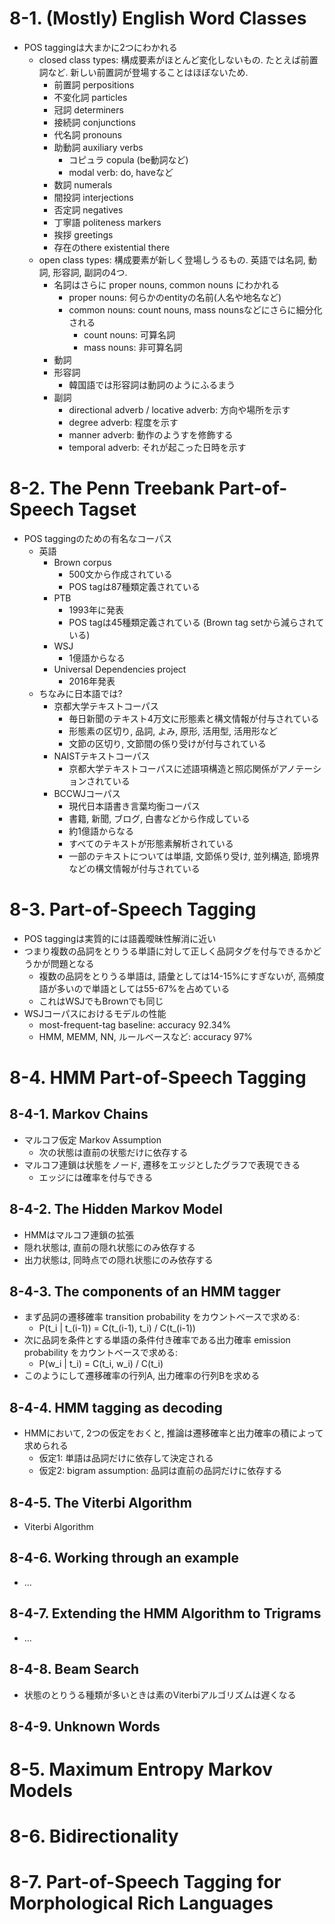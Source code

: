 # 8-1. (Mostly) English Word Classes
- POS taggingは大まかに2つにわかれる
  - closed class types: 構成要素がほとんど変化しないもの. たとえば前置詞など. 新しい前置詞が登場することはほぼないため.
    - 前置詞 perpositions
    - 不変化詞 particles
    - 冠詞 determiners
    - 接続詞 conjunctions
    - 代名詞 pronouns
    - 助動詞 auxiliary verbs
      - コピュラ copula (be動詞など)
      - modal verb: do, haveなど
    - 数詞 numerals
    - 間投詞 interjections
    - 否定詞 negatives
    - 丁寧語 politeness markers
    - 挨拶 greetings
    - 存在のthere existential there
  - open class types: 構成要素が新しく登場しうるもの. 英語では名詞, 動詞, 形容詞, 副詞の4つ.
    - 名詞はさらに proper nouns, common nouns にわかれる
      - proper nouns: 何らかのentityの名前(人名や地名など)
      - common nouns: count nouns, mass nounsなどにさらに細分化される
        - count nouns: 可算名詞
        - mass nouns: 非可算名詞
    - 動詞
    - 形容詞
      - 韓国語では形容詞は動詞のようにふるまう
    - 副詞
      - directional adverb / locative adverb: 方向や場所を示す
      - degree adverb: 程度を示す
      - manner adverb: 動作のようすを修飾する
      - temporal adverb: それが起こった日時を示す

# 8-2. The Penn Treebank Part-of-Speech Tagset
- POS taggingのための有名なコーパス
  - 英語
    - Brown corpus
      - 500文から作成されている
      - POS tagは87種類定義されている
    - PTB
      - 1993年に発表
      - POS tagは45種類定義されている (Brown tag setから減らされている)
    - WSJ
      - 1億語からなる
    - Universal Dependencies project
      - 2016年発表
  - ちなみに日本語では?
    - 京都大学テキストコーパス
      - 毎日新聞のテキスト4万文に形態素と構文情報が付与されている
      - 形態素の区切り, 品詞, よみ, 原形, 活用型, 活用形など
      - 文節の区切り, 文節間の係り受けが付与されている
    - NAISTテキストコーパス
      - 京都大学テキストコーパスに述語項構造と照応関係がアノテーションされている
    - BCCWJコーパス
      - 現代日本語書き言葉均衡コーパス
      - 書籍, 新聞, ブログ, 白書などから作成している
      - 約1億語からなる
      - すべてのテキストが形態素解析されている
      - 一部のテキストについては単語, 文節係り受け, 並列構造, 節境界などの構文情報が付与されている

# 8-3. Part-of-Speech Tagging
- POS taggingは実質的には語義曖昧性解消に近い
- つまり複数の品詞をとりうる単語に対して正しく品詞タグを付与できるかどうかが問題となる
  - 複数の品詞をとりうる単語は, 語彙としては14-15%にすぎないが, 高頻度語が多いので単語としては55-67%を占めている
  - これはWSJでもBrownでも同じ
- WSJコーパスにおけるモデルの性能
  - most-frequent-tag baseline: accuracy 92.34%
  - HMM, MEMM, NN, ルールベースなど: accuracy 97%

# 8-4. HMM Part-of-Speech Tagging
## 8-4-1. Markov Chains
- マルコフ仮定 Markov Assumption
  - 次の状態は直前の状態だけに依存する
- マルコフ連鎖は状態をノード, 遷移をエッジとしたグラフで表現できる
  - エッジには確率を付与できる

## 8-4-2. The Hidden Markov Model
- HMMはマルコフ連鎖の拡張
- 隠れ状態は, 直前の隠れ状態にのみ依存する
- 出力状態は, 同時点での隠れ状態にのみ依存する

## 8-4-3. The components of an HMM tagger
- まず品詞の遷移確率 transition probability をカウントベースで求める:
  - P(t_i | t_(i-1)) = C(t_(i-1), t_i) / C(t_(i-1))
- 次に品詞を条件とする単語の条件付き確率である出力確率 emission probability をカウントベースで求める:
  - P(w_i | t_i) = C(t_i, w_i) / C(t_i)
- このようにして遷移確率の行列A, 出力確率の行列Bを求める

## 8-4-4. HMM tagging as decoding
- HMMにおいて, 2つの仮定をおくと, 推論は遷移確率と出力確率の積によって求められる
  - 仮定1: 単語は品詞だけに依存して決定される
  - 仮定2: bigram assumption: 品詞は直前の品詞だけに依存する

## 8-4-5. The Viterbi Algorithm
- Viterbi Algorithm

## 8-4-6. Working through an example
- ...

## 8-4-7. Extending the HMM Algorithm to Trigrams
- ...

## 8-4-8. Beam Search
- 状態のとりうる種類が多いときは素のViterbiアルゴリズムは遅くなる

## 8-4-9. Unknown Words
# 8-5. Maximum Entropy Markov Models
# 8-6. Bidirectionality
# 8-7. Part-of-Speech Tagging for Morphological Rich Languages
